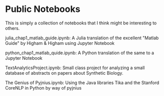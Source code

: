 # Public Notebooks

This is simply a collection of notebooks that I think might be interesting to
others. 

julia_chap1_matlab_guide.ipynb:  A Julia translation of the excellent "Matlab
                                 Guide" by Higham & Higham using Jupyter Notebook

python_chap1_matlab_quide.ipynb: A Python translation of the same to a Jupyter
                                 Notebook

TextAnalyticsProject.ipynb:  Small class project for analyzing a small database
                             of abstracts on papers about Synthetic Biology.

The Genius of Pyjnius.ipynb:  Using the Java libraries Tika and the Stanford
                              CoreNLP in Python by way of pyjnius